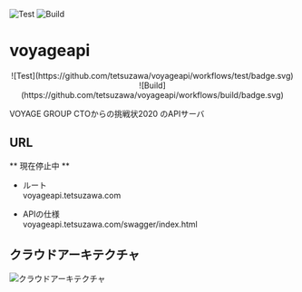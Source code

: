 ![Test](https://github.com/tetsuzawa/voyageapi/workflows/test/badge.svg)
![Build](https://github.com/tetsuzawa/voyageapi/workflows/build/badge.svg)

# voyageapi

<div align="center">
![Test](https://github.com/tetsuzawa/voyageapi/workflows/test/badge.svg)
![Build](https://github.com/tetsuzawa/voyageapi/workflows/build/badge.svg)
</div>

VOYAGE GROUP CTOからの挑戦状2020 のAPIサーバ

## URL

** 現在停止中 **

- ルート  
    voyageapi.tetsuzawa.com
    
- APIの仕様  
    voyageapi.tetsuzawa.com/swagger/index.html
    
## クラウドアーキテクチャ

![クラウドアーキテクチャ](https://user-images.githubusercontent.com/38237246/76056534-3a023380-5fba-11ea-8282-703950195303.png)
